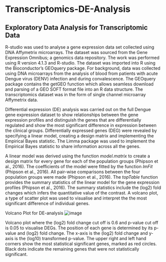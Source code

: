 # Transcriptomics-DE-Analysis

## Exploratory Data Analysis for Transcriptomic Data

R-studio was used to analyse a gene expression data set collected using DNA Affymetrix microarrays.
The dataset was sourced from the Gene Expression Omnibus; a genomics data repository.
The work was performed using R version 4.1.3 and R-studio. The dataset was imported into R using the Bioconductor’s GEOquery package. For background, data was collected using DNA microarrays from the analysis of blood from patients with acute Dengue virus (DENV) infection and during convalescence. The GEOquery package contains the getGEO function which allows seamless download and parsing of a GEO SOFT format file into an R data structure. The transcriptomics dataset was in the form of single channel microarray Affymetrix data.

Differential expression (DE) analysis was carried out on the full Dengue gene expression dataset to show relationships between the gene expression profiles and distinguish the genes that are differentially regulated and show the most significant difference in expression between the clinical groups. Differentially expressed genes (DEG) were revealed by specifying a linear model, creating a design matrix and implementing the Empirical Bayes statistic. The Limma package was used to implement the Empirical Bayes statistic to share information across all the genes.

A linear model was derived using the function *model.matrix* to create a design matrix for every gene for each of the population groups (Phipson et al., 2016). The coefficients of the model were fitted by the function *lmFit* (Phipson et al., 2016). All pair-wise comparisons between the four population groups were made (Phipson et al., 2016). The *topTable* function provides the summary statistics of the linear model for the gene expression profiles (Phipson et al., 2016). The summary statistics include the (log2) fold changes which infers the quantitative value of the contrast. A volcano plot, a type of scatter plot was used to visualise and interpret the the most significant difference of individual genes.

Volcano Plot for DE-analysis 
![image](https://user-images.githubusercontent.com/93345220/197392084-f3cb9677-d731-42e0-aae4-59d10958fe84.png)


Volcano plot where the (log2) fold change cut off is 0.6 and p-value cut off is 0.05 to visualise DEGs. The position of each gene is determined by its p-value and (log2) fold change. The x-axis is the (log2) fold change and y-axis is the (log10) transformed p-value. The upper right and left hand corners show the most statistical significant genes, marked as red circles. Black dots indicate the remaining genes that were not statistically significant.
